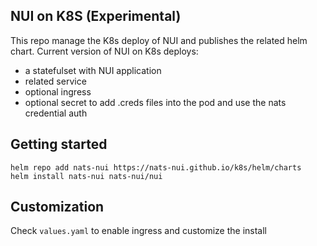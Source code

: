 ## NUI on K8S (Experimental)

This repo manage the K8s deploy of NUI and publishes the related helm chart.
Current version of NUI on K8s deploys:
- a statefulset with NUI application
- related service
- optional ingress
- optional secret to add .creds files into the pod and use the nats credential auth

## Getting started
```
helm repo add nats-nui https://nats-nui.github.io/k8s/helm/charts
helm install nats-nui nats-nui/nui
```

## Customization
Check `values.yaml` to enable ingress and customize the install
